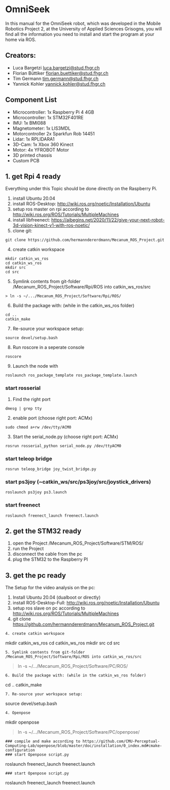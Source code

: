 # OmniSeek
In this manual for the OmniSeek robot, which was developed in the Mobile Robotics Project 2, at the University of Applied Sciences Grisogns, you will find all the information you need to install and start the program at your home via ROS.

## Creators:
- Luca Bargetzi				  luca.bargetzi@stud.fhgr.ch
- Florian Büttiker			florian.buettiker@stud.fhgr.ch
- Tim Germann				    tim.germann@stud.fhgr.ch
- Yannick Kohler			  yannick.kohler@stud.fhgr.ch

## Component List
-	Microcontroller:	1x Raspberry Pi 4 4GB
-	Microcontroller:	1x STM32F401RE
-	IMU:			1x BMI088 
-	Magnetometer:	1x LIS3MDL
-	Motorcontroller	2x Sparkfun Rob 14451
-	Lidar:			1x RPLIDARA1
-	3D-Cam:		1x Xbox 360 Kinect
-	Motor:			4x YFROBOT Motor
-	3D printed chassis
-	Custom PCB

## 1. get Rpi 4 ready
Everything under this Topic should be done directly on the Raspberry Pi.
1. install Ubuntu 20.04
2. install ROS-Desktop: http://wiki.ros.org/noetic/Installation/Ubuntu
3. setup ros master on rpi according to http://wiki.ros.org/ROS/Tutorials/MultipleMachines
4. install libfreenect: https://aibegins.net/2020/11/22/give-your-next-robot-3d-vision-kinect-v1-with-ros-noetic/
5. clone git:
```
git clone https://github.com/hermanndererdmann/Mecanum_ROS_Project.git
```
4. create catkin workspace 
```
mkdir catkin_ws_ros
cd catkin_ws_ros
mkdir src
cd src
```
5. Symlink contents from git-folder /Mecanum_ROS_Project/Software/Rpi/ROS into catkin_ws_ros/src
```
> ln -s ~/.../Mecanum_ROS_Project/Software/Rpi/ROS/ 
```
6. Build the package with: (while in the catkin_ws_ros folder)
```
cd ..
catkin_make
```
7. Re-source your workspace setup:
```
source devel/setup.bash
```
8. Run roscore in a seperate console
```
roscore
```
9. Launch the node with
```
roslaunch ros_package_template ros_package_template.launch
```

### start rosserial 
1. Find the right port
```
dmesg | grep tty
```
2. enable port (choose right port: ACMx)
```
sudo chmod a+rw /dev/tty/ACM0
```
3. Start the serial_node.py (choose right port: ACMx)
```
rosrun rosserial_python serial_node.py /dev/ttyACM0
```
### start teleop bridge
```
rosrun teleop_bridge joy_twist_bridge.py
```
### start ps3joy (~catkin_ws/src/ps3joy/src/joystick_drivers)
```
roslaunch ps3joy ps3.launch
```
### start freenect
```
roslaunch freenect_launch freenect.launch
```


## 2. get the STM32 ready
1. open the Project /Mecanum_ROS_Project/Software/STM/ROS/
2. run the Project
3. disconnect the cable from the pc
4. plug the STM32 to the Raspberry PI

## 3. get the pc ready
The Setup for the video analysis on the pc:
1. Install Ubuntu 20.04 (dualboot or directly)
2. install ROS-Desktop-Full: http://wiki.ros.org/noetic/Installation/Ubuntu
3. setup ros slave on pc according to http://wiki.ros.org/ROS/Tutorials/MultipleMachines
4. git clone https://github.com/hermanndererdmann/Mecanum_ROS_Project.git
```
4. create catkin workspace 
```
mkdir catkin_ws_ros
cd catkin_ws_ros
mkdir src
cd src
```
5. Symlink contents from git-folder /Mecanum_ROS_Project/Software/Rpi/ROS into catkin_ws_ros/src
```
> ln -s ~/.../Mecanum_ROS_Project/Software/PC/ROS/ 
```
6. Build the package with: (while in the catkin_ws_ros folder)
```
cd ..
catkin_make
```
7. Re-source your workspace setup:
```
source devel/setup.bash


```
4. Openpose
```
mkdir openpose
> ln -s ~/.../Mecanum_ROS_Project/Software/PC/openpose/ 
```
### compile and make according to https://github.com/CMU-Perceptual-Computing-Lab/openpose/blob/master/doc/installation/0_index.md#cmake-configuration
### start Openpose script.py
```
roslaunch freenect_launch freenect.launch
```
### start Openpose script.py
```
roslaunch freenect_launch freenect.launch
```

